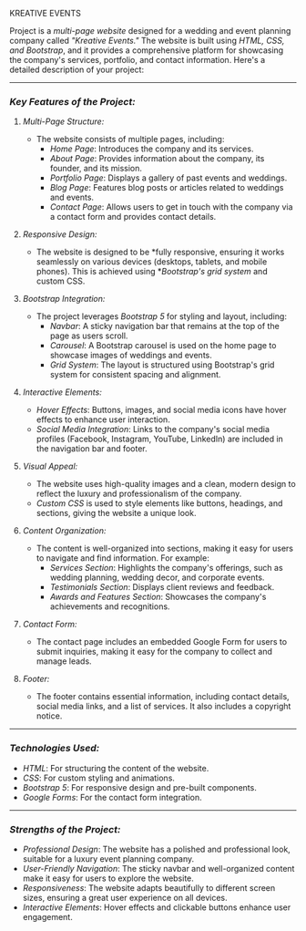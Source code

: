 


 KREATIVE EVENTS

Project is a *multi-page website* designed for a wedding and event planning company called *"Kreative Events."* The website is built using *HTML, CSS, and Bootstrap*, and it provides a comprehensive platform for showcasing the company's services, portfolio, and contact information. Here's a detailed description of your project:

---

### *Key Features of the Project:*

1. *Multi-Page Structure:*
   - The website consists of multiple pages, including:
     - *Home Page*: Introduces the company and its services.
     - *About Page*: Provides information about the company, its founder, and its mission.
     - *Portfolio Page*: Displays a gallery of past events and weddings.
     - *Blog Page*: Features blog posts or articles related to weddings and events.
     - *Contact Page*: Allows users to get in touch with the company via a contact form and provides contact details.

2. *Responsive Design:*
   - The website is designed to be *fully responsive, ensuring it works seamlessly on various devices (desktops, tablets, and mobile phones). This is achieved using **Bootstrap's grid system* and custom CSS.

3. *Bootstrap Integration:*
   - The project leverages *Bootstrap 5* for styling and layout, including:
     - *Navbar*: A sticky navigation bar that remains at the top of the page as users scroll.
     - *Carousel*: A Bootstrap carousel is used on the home page to showcase images of weddings and events.
     - *Grid System*: The layout is structured using Bootstrap's grid system for consistent spacing and alignment.

4. *Interactive Elements:*
   - *Hover Effects*: Buttons, images, and social media icons have hover effects to enhance user interaction.
   - *Social Media Integration*: Links to the company's social media profiles (Facebook, Instagram, YouTube, LinkedIn) are included in the navigation bar and footer.

5. *Visual Appeal:*
   - The website uses high-quality images and a clean, modern design to reflect the luxury and professionalism of the company.
   - *Custom CSS* is used to style elements like buttons, headings, and sections, giving the website a unique look.

6. *Content Organization:*
   - The content is well-organized into sections, making it easy for users to navigate and find information. For example:
     - *Services Section*: Highlights the company's offerings, such as wedding planning, wedding decor, and corporate events.
     - *Testimonials Section*: Displays client reviews and feedback.
     - *Awards and Features Section*: Showcases the company's achievements and recognitions.

7. *Contact Form:*
   - The contact page includes an embedded Google Form for users to submit inquiries, making it easy for the company to collect and manage leads.

8. *Footer:*
   - The footer contains essential information, including contact details, social media links, and a list of services. It also includes a copyright notice.

---

### *Technologies Used:*
- *HTML*: For structuring the content of the website.
- *CSS*: For custom styling and animations.
- *Bootstrap 5*: For responsive design and pre-built components.
- *Google Forms*: For the contact form integration.

---

### *Strengths of the Project:*
- *Professional Design*: The website has a polished and professional look, suitable for a luxury event planning company.
- *User-Friendly Navigation*: The sticky navbar and well-organized content make it easy for users to explore the website.
- *Responsiveness*: The website adapts beautifully to different screen sizes, ensuring a great user experience on all devices.
- *Interactive Elements*: Hover effects and clickable buttons enhance user engagement.
